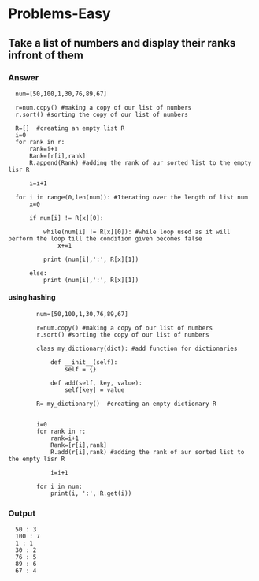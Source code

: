 # Problems-Easy
## Take a list of numbers and display their ranks infront of them

### Answer

      num=[50,100,1,30,76,89,67]

      r=num.copy() #making a copy of our list of numbers
      r.sort() #sorting the copy of our list of numbers

      R=[]  #creating an empty list R
      i=0
      for rank in r:
          rank=i+1
          Rank=[r[i],rank]
          R.append(Rank) #adding the rank of aur sorted list to the empty lisr R

          i=i+1

      for i in range(0,len(num)): #Iterating over the length of list num
          x=0

          if num[i] != R[x][0]:

              while(num[i] != R[x][0]): #while loop used as it will perform the loop till the condition given becomes false
                  x+=1

              print (num[i],':', R[x][1])

          else:
              print (num[i],':', R[x][1])
              
              
              
              
              
#### using hashing
            num=[50,100,1,30,76,89,67]

            r=num.copy() #making a copy of our list of numbers
            r.sort() #sorting the copy of our list of numbers

            class my_dictionary(dict): #add function for dictionaries

                def __init__(self): 
                    self = {} 

                def add(self, key, value): 
                    self[key] = value 

            R= my_dictionary()  #creating an empty dictionary R


            i=0
            for rank in r:
                rank=i+1
                Rank=[r[i],rank]
                R.add(r[i],rank) #adding the rank of aur sorted list to the empty lisr R

                i=i+1

            for i in num:
                print(i, ':', R.get(i))

              
### Output       



      50 : 3
      100 : 7
      1 : 1
      30 : 2
      76 : 5
      89 : 6
      67 : 4
